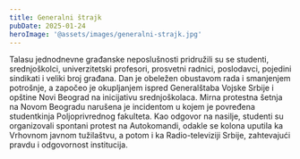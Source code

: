 ```yaml
---
title: Generalni štrajk
pubDate: 2025-01-24
heroImage: '@assets/images/generalni-strajk.jpg'
---
```


Talasu jednodnevne građanske neposlušnosti pridružili su se studenti, srednjoškolci, univerzitetski profesori, prosvetni radnici, poslodavci, pojedini sindikati i veliki broj građana. Dan je obeležen obustavom rada i smanjenjem potrošnje, a započeo je okupljanjem ispred Generalštaba Vojske Srbije i opštine Novi Beograd na inicijativu srednjoškolaca. Mirna protestna šetnja na Novom Beogradu narušena je incidentom u kojem je povređena studentkinja Poljoprivrednog fakulteta. Kao odgovor na nasilje, studenti su organizovali spontani protest na Autokomandi, odakle se kolona uputila ka Vrhovnom javnom tužilaštvu, a potom i ka Radio-televiziji Srbije, zahtevajući pravdu i odgovornost institucija.
